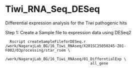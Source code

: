 # Tiwi_RNA_Seq_DESeq
Differential expression analysis for the Tiwi pathogenic hits


Step 1: Create a Sample file to expression data using DESeq2

      Rscript createSampleFileforDESeq.r /work/NagarajLab_BG/16_Tiwi_RNAseq/X201SC25050245-Z01-F002/03processing/star_rsem \
                                          /work/NagarajLab_BG/16_Tiwi_RNAseq/01_DifferntialExp \
                                          all_gene
